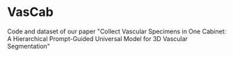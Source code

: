 # VasCab
Code and dataset of our paper "Collect Vascular Specimens in One Cabinet: A Hierarchical Prompt-Guided Universal Model for 3D Vascular Segmentation"
